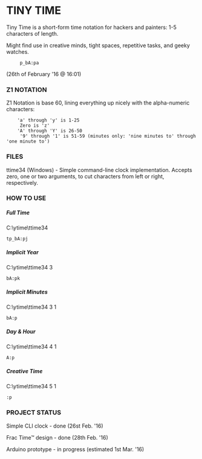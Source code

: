 

# TINY TIME

 

Tiny Time is a short-form time notation for hackers and painters: 1-5 characters of length.

Might find use in creative minds, tight spaces, repetitive tasks, and geeky watches.

 
         p_bA:pa

(26th of February '16 @ 16:01)

 

### Z1 NOTATION

 

Z1 Notation is base 60, lining everything up nicely with the alpha-numeric characters:

        'a' through 'y' is 1-25
         Zero is 'z'
        'A' through 'Y' is 26-50
         '9' through '1' is 51-59 (minutes only: 'nine minutes to' through 'one minute to')
 


### FILES

ttime34 (Windows) - Simple command-line clock implementation. Accepts zero, one or two arguments, to cut characters from left or right, respectively.

 

### HOW TO USE

##### Full Time

C:\ytime\ttime34

    tp_bA:pj
 

##### Implicit Year

C:\ytime\ttime34 3

    bA:pk
 

##### Implicit Minutes

C:\ytime\ttime34 3 1

    bA:p
    
    
 
##### Day & Hour

C:\ytime\ttime34 4 1

    A:p
 

##### Creative Time

C:\ytime\ttime34 5 1

    :p


### PROJECT STATUS

Simple CLI clock - done (26st Feb. '16)

Frac Time™ design - done (28th Feb. '16)

Arduino prototype - in progress (estimated 1st Mar. '16)

 
